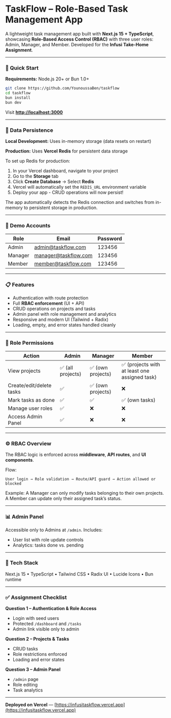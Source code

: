 # TaskFlow – Role-Based Task Management App

A lightweight task management app built with **Next.js 15 + TypeScript**, showcasing **Role-Based Access Control (RBAC)** with three user roles: Admin, Manager, and Member.
Developed for the **Infusi Take-Home Assignment**.

---

### 🚀 Quick Start

**Requirements:** Node.js 20+ or Bun 1.0+

```bash
git clone https://github.com/YounoussaBen/taskflow
cd taskflow
bun install
bun dev
```

Visit **[http://localhost:3000](http://localhost:3000)**

---

### 💾 Data Persistence

**Local Development:** Uses in-memory storage (data resets on restart)

**Production:** Uses **Vercel Redis** for persistent data storage

To set up Redis for production:

1. In your Vercel dashboard, navigate to your project
2. Go to the **Storage** tab
3. Click **Create Database** → Select **Redis**
4. Vercel will automatically set the `REDIS_URL` environment variable
5. Deploy your app - CRUD operations will now persist!

The app automatically detects the Redis connection and switches from in-memory to persistent storage in production.

---

### 🔐 Demo Accounts

| Role    | Email                                               | Password |
| ------- | --------------------------------------------------- | -------- |
| Admin   | [admin@taskflow.com](mailto:admin@taskflow.com)     | 123456   |
| Manager | [manager@taskflow.com](mailto:manager@taskflow.com) | 123456   |
| Member  | [member@taskflow.com](mailto:member@taskflow.com)   | 123456   |

---

### 📋 Features

- Authentication with route protection
- Full **RBAC enforcement** (UI + API)
- CRUD operations on projects and tasks
- Admin panel with role management and analytics
- Responsive and modern UI (Tailwind + Radix)
- Loading, empty, and error states handled cleanly

---

### 👥 Role Permissions

| Action                   | Admin             | Manager           | Member                                        |
| ------------------------ | ----------------- | ----------------- | --------------------------------------------- |
| View projects            | ✅ (all projects) | ✅ (own projects) | ✅ (projects with at least one assigned task) |
| Create/edit/delete tasks | ✅                | ✅ (own projects) | ❌                                            |
| Mark tasks as done       | ✅                | ✅                | ✅ (own tasks)                                |
| Manage user roles        | ✅                | ❌                | ❌                                            |
| Access Admin Panel       | ✅                | ❌                | ❌                                            |

---

### ⚙️ RBAC Overview

The RBAC logic is enforced across **middleware**, **API routes**, and **UI components**.

Flow:

```
User login → Role validation → Route/API guard → Action allowed or blocked
```

Example:
A Manager can only modify tasks belonging to their own projects. A Member can update only their assigned task’s status.

---

### 📊 Admin Panel

Accessible only to Admins at `/admin`.
Includes:

- User list with role update controls
- Analytics: tasks done vs. pending

---

### 🧩 Tech Stack

Next.js 15 • TypeScript • Tailwind CSS • Radix UI • Lucide Icons • Bun runtime

---

### ✅ Assignment Checklist

**Question 1 – Authentication & Role Access**

- Login with seed users
- Protected `/dashboard` and `/tasks`
- Admin link visible only to admin

**Question 2 – Projects & Tasks**

- CRUD tasks
- Role restrictions enforced
- Loading and error states

**Question 3 – Admin Panel**

- `/admin` page
- Role editing
- Task analytics

---

**Deployed on Vercel** — [https://infusitaskflow.vercel.app](https://infusitaskflow.vercel.app)
